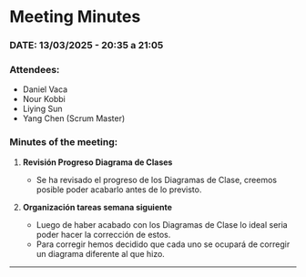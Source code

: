 # Meeting Minutes  

### DATE: 13/03/2025 - 20:35 a 21:05 

### Attendees:  
- Daniel Vaca   
- Nour Kobbi  
- Liying Sun  
- Yang Chen  (Scrum Master)


### Minutes of the meeting:  
1. **Revisión Progreso Diagrama de Clases**  
   - Se ha revisado el progreso de los Diagramas de Clase, creemos posible poder acabarlo antes de lo previsto.

2. **Organización tareas semana siguiente**  
   - Luego de haber acabado con los Diagramas de Clase lo ideal seria poder hacer la corrección de estos.
   - Para corregir hemos decidido que cada uno se ocupará de corregir un diagrama diferente al que hizo.

---
